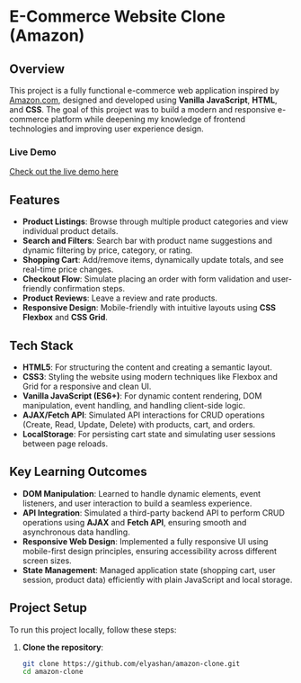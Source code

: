 # E-Commerce Website Clone (Amazon)

## Overview

This project is a fully functional e-commerce web application inspired by [Amazon.com](https://amazon.com), designed and developed using **Vanilla JavaScript**, **HTML**, and **CSS**. The goal of this project was to build a modern and responsive e-commerce platform while deepening my knowledge of frontend technologies and improving user experience design.

### Live Demo
[Check out the live demo here](https://elyashan.github.io/amazon/) 

## Features

- **Product Listings**: Browse through multiple product categories and view individual product details.
- **Search and Filters**: Search bar with product name suggestions and dynamic filtering by price, category, or rating.
- **Shopping Cart**: Add/remove items, dynamically update totals, and see real-time price changes.
- **Checkout Flow**: Simulate placing an order with form validation and user-friendly confirmation steps.
- **Product Reviews**: Leave a review and rate products.
- **Responsive Design**: Mobile-friendly with intuitive layouts using **CSS Flexbox** and **CSS Grid**.

## Tech Stack

- **HTML5**: For structuring the content and creating a semantic layout.
- **CSS3**: Styling the website using modern techniques like Flexbox and Grid for a responsive and clean UI.
- **Vanilla JavaScript (ES6+)**: For dynamic content rendering, DOM manipulation, event handling, and handling client-side logic.
- **AJAX/Fetch API**: Simulated API interactions for CRUD operations (Create, Read, Update, Delete) with products, cart, and orders.
- **LocalStorage**: For persisting cart state and simulating user sessions between page reloads.

## Key Learning Outcomes

- **DOM Manipulation**: Learned to handle dynamic elements, event listeners, and user interaction to build a seamless experience.
- **API Integration**: Simulated a third-party backend API to perform CRUD operations using **AJAX** and **Fetch API**, ensuring smooth and asynchronous data handling.
- **Responsive Web Design**: Implemented a fully responsive UI using mobile-first design principles, ensuring accessibility across different screen sizes.
- **State Management**: Managed application state (shopping cart, user session, product data) efficiently with plain JavaScript and local storage.

## Project Setup

To run this project locally, follow these steps:

1. **Clone the repository**:
   ```bash
   git clone https://github.com/elyashan/amazon-clone.git
   cd amazon-clone
